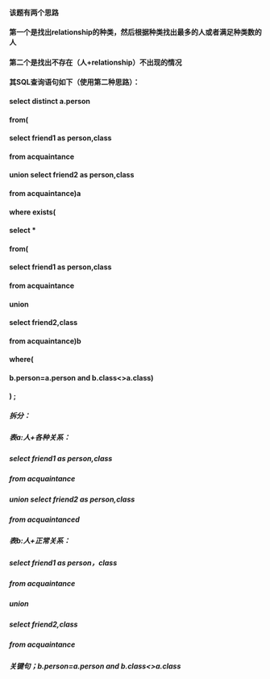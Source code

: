 #### 该题有两个思路
#### 第一个是找出relationship的种类，然后根据种类找出最多的人或者满足种类数的人
#### 第二个是找出不存在（人+relationship）不出现的情况
#### 其SQL查询语句如下（使用第二种思路）：
#### select distinct a.person 
#### from( 
#### select friend1 as person,class 
#### from acquaintance
#### union select friend2 as person,class 
#### from acquaintance)a
#### 
#### where exists( 
#### select * 
#### from( 
#### select friend1 as person,class
#### from acquaintance 
#### union 
#### select friend2,class
#### from acquaintance)b 
#### 
#### where( 
#### b.person=a.person and b.class<>a.class) 
#### ) ;



##### 拆分：
##### 表a:人+各种关系：
##### select friend1 as person,class 
##### from acquaintance 
##### union select friend2 as person,class 
##### from acquaintanced
##### 表b:人+正常关系：
##### select friend1 as person，class
##### from acquaintance
##### union 
##### select friend2,class
##### from acquaintance
##### 关键句；b.person=a.person and b.class<>a.class
